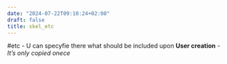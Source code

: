 ```yaml
---
date: "2024-07-22T09:10:24+02:00"
draft: false
title: skel_etc
---
```


#etc - U can specyfie there what should be included upon **User
creation** - *It’s only copied onece*
